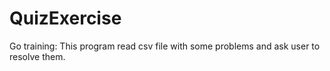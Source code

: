 # QuizExercise
Go training: This program read csv file with some problems and ask user to resolve them.

